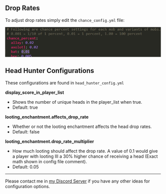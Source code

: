 
## Drop Rates

To adjust drop rates simply edit the `chance_config.yml` file:

![image](images/AdjustDropRates.png)

## Head Hunter Configurations

These configurations are found in `head_hunter_config.yml`

**display_score_in_player_list**
- Shows the number of unique heads in the player_list when true.
- Default: true

**looting_enchantment.affects_drop_rate**
- Whether or not the looting enchantment affects the head drop rates.
- Default: false

**looting_enchantment.drop_rate_multiplier**
- How much looting should affect the drop rate. A value of 0.1 would give a player
with looting III a 30% higher chance of receiving a head (Exact math shown in config file comment).
- Default: 0.05



----------------------------------------------------------
Please contact me in [my Discord Server](https://discord.gg/UTjtJPTjGG) if you have any other ideas for configuration options.